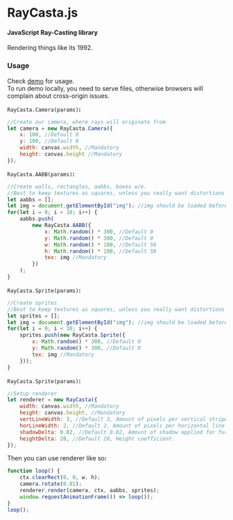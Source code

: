 RayCasta.js
========

#### JavaScript Ray-Casting library ####

Rendering things like its 1992.

### Usage ###

Check [demo](https://eikamikiku.github.io/RayCasta/demo/) for usage.
<br>
To run demo locally, you need to serve files, otherwise browsers will complain about cross-origin issues.

`RayCasta.Camera(params)`<b>:</b>
```javascript
//Create our camera, where rays will originate from
let camera = new RayCasta.Camera({
    x: 100, //Default 0
    y: 100, //Default 0
    width: canvas.width, //Mandatory
    height: canvas.height //Mandatory
});
```

`RayCasta.AABB(params)`<b>:</b>
```javascript
//Create walls, rectangles, aabbs, boxes w/e.
//Best to keep textures as squares, unless you really want distortions
let aabbs = [];
let img = document.getElementById("img"); //img should be loaded before use
for(let i = 0; i < 10; i++) {
    aabbs.push(
        new RayCasta.AABB({
            x: Math.random() * 300, //Default 0
            y: Math.random() * 300, //Default 0
            w: Math.random() * 100, //Default 50
            h: Math.random() * 100, //Default 50
            tex: img //Mandatory
        })
    );
}
```

`RayCasta.Sprite(params)`<b>:</b>
```javascript
//Create sprites
//Best to keep textures as squares, unless you really want distortions
let sprites = [];
let img = document.getElementById("img"); //img should be loaded before use
for(let i = 0; i < 10; i++) {
    sprites.push(new RayCasta.Sprite({
        x: Math.random() * 300, //Default 0
        y: Math.random() * 300, //Default 0
        tex: img //Mandatory
    }));
}
```

`RayCasta.Sprite(params)`<b>:</b>
```javascript
//Setup renderer
let renderer = new RayCasta({
    width: canvas.width, //Mandatory
    height: canvas.height, //Mandatory
    vertLineWidth: 3, //Default 3, Amount of pixels per vertical stripe
    horLineWidth: 2, //Default 2, Amount of pixels per horizontal line
    shadowDelta: 0.02, //Default 0.02, Amount of shadow applied for further vertical stripes.
    heightDelta: 20, //Default 20, Height coefficient.
});
```

Then you can use renderer like so<b>:</b>
```javascript
function loop() {
    ctx.clearRect(0, 0, w, h);
    camera.rotate(0.01);
    renderer.render(camera, ctx, aabbs, sprites);
    window.requestAnimationFrame(() => loop());
}
loop();
```
